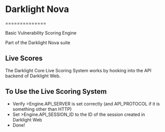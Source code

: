 # Darklight Nova #
==============

Basic Vulnerability Scoring Engine

Part of the Darklight Nova suite

## Live Scores

The Darklight Core Live Scoring System works by hooking into the API backend of Darklight Web.

## To Use the Live Scoring System

* Verify >Engine.API_SERVER is set correctly (and API_PROTOCOL if it is something other than HTTP)
* Set >Engine.API_SESSION_ID to the ID of the session created in Darklight Web
* Done!

